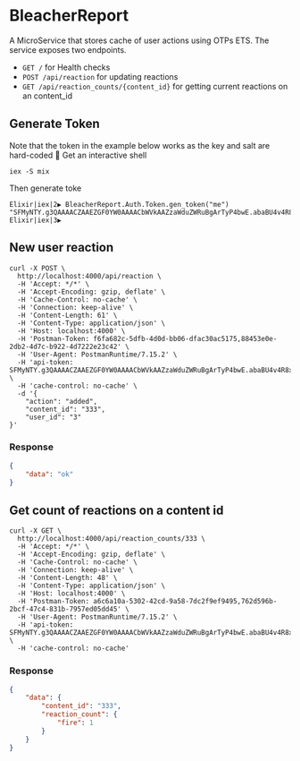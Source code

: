 # BleacherReport

A MicroService that stores cache of user actions using OTPs ETS. The service exposes two endpoints.

- `GET /` for Health checks
- `POST /api/reaction` for updating reactions
- `GET /api/reaction_counts/{content_id}` for getting current reactions on an content_id

## Generate Token

Note that the token in the example below works as the key and salt are hard-coded 🙅
Get an interactive shell

```shell
iex -S mix
```

Then generate toke

```shell
Elixir|iex|2▶ BleacherReport.Auth.Token.gen_token("me")
"SFMyNTY.g3QAAAACZAAEZGF0YW0AAAACbWVkAAZzaWduZWRuBgArTyP4bwE.abaBU4v4R8xKYSVdLmpBzQYKHE4Ju6s3upU5dj74PB8"
Elixir|iex|3▶
```

## New user reaction

```shell
curl -X POST \
  http://localhost:4000/api/reaction \
  -H 'Accept: */*' \
  -H 'Accept-Encoding: gzip, deflate' \
  -H 'Cache-Control: no-cache' \
  -H 'Connection: keep-alive' \
  -H 'Content-Length: 61' \
  -H 'Content-Type: application/json' \
  -H 'Host: localhost:4000' \
  -H 'Postman-Token: f6fa682c-5dfb-4d0d-bb06-dfac30ac5175,88453e0e-2db2-4d7c-b922-4d7222e23c42' \
  -H 'User-Agent: PostmanRuntime/7.15.2' \
  -H 'api-token: SFMyNTY.g3QAAAACZAAEZGF0YW0AAAACbWVkAAZzaWduZWRuBgArTyP4bwE.abaBU4v4R8xKYSVdLmpBzQYKHE4Ju6s3upU5dj74PB8' \
  -H 'cache-control: no-cache' \
  -d '{
	"action": "added",
	"content_id": "333",
	"user_id": "3"
}'
```

### Response 

```json
{
    "data": "ok"
}
```

## Get count of reactions on a content id

```shell
curl -X GET \
  http://localhost:4000/api/reaction_counts/333 \
  -H 'Accept: */*' \
  -H 'Accept-Encoding: gzip, deflate' \
  -H 'Cache-Control: no-cache' \
  -H 'Connection: keep-alive' \
  -H 'Content-Length: 48' \
  -H 'Content-Type: application/json' \
  -H 'Host: localhost:4000' \
  -H 'Postman-Token: a6c6a10a-5302-42cd-9a58-7dc2f9ef9495,762d596b-2bcf-47c4-831b-7957ed05dd45' \
  -H 'User-Agent: PostmanRuntime/7.15.2' \
  -H 'api-token: SFMyNTY.g3QAAAACZAAEZGF0YW0AAAACbWVkAAZzaWduZWRuBgArTyP4bwE.abaBU4v4R8xKYSVdLmpBzQYKHE4Ju6s3upU5dj74PB8' \
  -H 'cache-control: no-cache'
```

### Response

```json
{
    "data": {
        "content_id": "333",
        "reaction_count": {
            "fire": 1
        }
    }
}
```